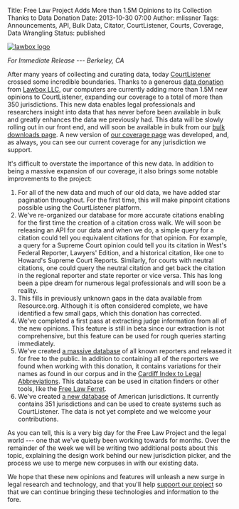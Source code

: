 Title: Free Law Project Adds More than 1.5M Opinions to its Collection Thanks to Data Donation
Date: 2013-10-30 07:00
Author: mlissner
Tags: Announcements, API, Bulk Data, Citator, CourtListener, Courts, Coverage, Data Wrangling
Status: published

<div class="left-image">
    <a href="http://lawboxapps.com">
        <img src="{filename}/images/lawbox-150x150.png"
             alt="lawbox logo"
             class="img-responsive border"/>
    </a>
</div>

*For Immediate Release --- Berkeley, CA*

After many years of collecting and curating data, today
[CourtListener](https://www.courtlistener.com/) crossed some incredible
boundaries. Thanks to a generous [data
donation](https://www.courtlistener.com/donate/#data) from [Lawbox
LLC](http://lawboxapps.com/), our computers are currently adding more
than 1.5M new opinions to CourtListener, expanding our coverage to a
total of more than 350 jurisdictions. This new data enables legal
professionals and researchers insight into data that has never before
been available in bulk and greatly enhances the data we previously had.
This data will be slowly rolling out in our front end, and will soon be
available in bulk from our [bulk downloads
page](https://www.courtlistener.com/api/bulk-info/). A new version of [our
coverage page](https://www.courtlistener.com/coverage/) was developed,
and, as always, you can see our current coverage for any jurisdiction we
support.

It's difficult to overstate the importance of this new data. In addition
to being a massive expansion of our coverage, it also brings some
notable improvements to the project:

1.  For all of the new data and much of our old data, we have added star
    pagination throughout. For the first time, this will make pinpoint
    citations possible using the CourtListener platform.
2.  We've re-organized our database for more accurate citations enabling
    for the first time the creation of a citation cross walk. We will
    soon be releasing an API for our data and when we do, a simple query
    for a citation could tell you equivalent citations for that opinion.
    For example, a query for a Supreme Court opinion could tell you its
    citation in West's Federal Reporter, Lawyers' Edition, and a
    historical citation, like one to Howard's Supreme Court Reports.
    Similarly, for courts with neutral citations, one could query the
    neutral citation and get back the citation in the regional reporter
    and state reporter or vice versa. This has long been a pipe dream
    for numerous legal professionals and will soon be a reality.
3.  This fills in previously unknown gaps in the data available from
    Resource.org. Although it is often considered complete, we have
    identified a few small gaps, which this donation has corrected.
4.  We've completed a first pass at extracting judge information from
    all of the new opinions. This feature is still in beta since our
    extraction is not comprehensive, but this feature can be used for
    rough queries starting immediately.
5.  We've created [a massive
    database](https://github.com/freelawproject/reporters-db) of all
    known reporters and released it for free to the public. In addition
    to containing all of the reporters we found when working with this
    donation, it contains variations for their names as found in our
    corpus and in the [Cardiff Index to Legal
    Abbreviations](http://www.legalabbrevs.cardiff.ac.uk/). This
    database can be used in citation finders or other tools, like the
    [Free Law
    Ferret](http://citationstylist.org/2013/08/20/free-law-ferret-document-to-cited-cases-in-a-click/).
6.  We've created [a new
    database](https://github.com/freelawproject/courtlistener/blob/master/alert/search/fixtures/court_data.json)
    of American jurisdictions. It currently contains 351 jurisdictions
    and can be used to create systems such as CourtListener. The data is
    not yet complete and we welcome your contributions.

As you can tell, this is a very big day for the Free Law Project and the
legal world --- one that we've quietly been working towards for months.
Over the remainder of the week we will be writing two additional posts
about this topic, explaining the design work behind our new jurisdiction
picker, and the process we use to merge new corpuses in with our
existing data.

We hope that these new opinions and features will unleash a new surge in
legal research and technology, and that you'll help [support our
project](https://www.courtlistener.com/donate/#data) so that we can
continue bringing these technologies and information to the fore.

